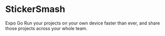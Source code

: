 # StickerSmash
Expo Go
Run your projects on your own device faster than ever, and share those projects across your whole team.
